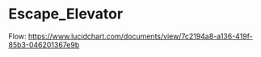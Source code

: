 # Escape_Elevator

Flow: https://www.lucidchart.com/documents/view/7c2194a8-a136-419f-85b3-046201367e9b
